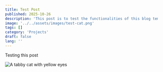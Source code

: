 ```yaml
---
title: Test Post
published: 2025-10-26
description: 'This post is to test the functionalities of this blog template'
image: '../../assets/images/test-cat.png'
tags: []
category: 'Projects'
draft: false 
lang: ''
---
```


Testing this post

![A tabby cat with yellow eyes](../../assets/images/test-cat.png)
